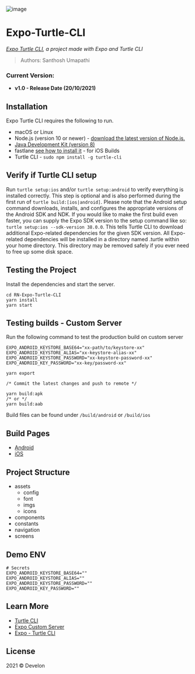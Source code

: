 ![image](https://i.ibb.co/8N1zSRC/ezgif-com-gif-maker.gif)

# Expo-Turtle-CLI

_[Expo Turtle CLI](https://develon.github.io/RN-Expo-Turtle-CLI/), a project made with Expo and Turtle CLI_

> Authors: Santhosh Umapathi

### Current Version:

- **v1.0 - Release Date (20/10/2021)**

## Installation

Expo Turtle CLI requires the following to run.

- macOS or Linux
- Node.js (version 10 or newer) - [download the latest version of Node.js.](https://nodejs.org/en/)
- [Java Development Kit (version 8)](https://jdk.java.net/)
- fastlane [see how to install it](https://docs.fastlane.tools/getting-started/ios/setup/#installing-fastlane) - for iOS Builds
- Turtle CLI - `sudo npm install -g turtle-cli`

## Verify if Turtle CLI setup

Run `turtle setup:ios` and/or `turtle setup:android` to verify everything is installed correctly. This step is optional and is also performed during the first run of `turtle build:[ios|android]`. Please note that the Android setup command downloads, installs, and configures the appropriate versions of the Android SDK and NDK.
If you would like to make the first build even faster, you can supply the Expo SDK version to the setup command like so: `turtle setup:ios --sdk-version 38.0.0`. This tells Turtle CLI to download additional Expo-related dependencies for the given SDK version.
All Expo-related dependencies will be installed in a directory named .turtle within your home directory. This directory may be removed safely if you ever need to free up some disk space.

## Testing the Project

Install the dependencies and start the server.

```
cd RN-Expo-Turtle-CLI
yarn install
yarn start
```

## Testing builds - Custom Server

Run the following command to test the production build on custom server

```
EXPO_ANDROID_KEYSTORE_BASE64="xx-path/to/keystore-xx"
EXPO_ANDROID_KEYSTORE_ALIAS="xx-keystore-alias-xx"
EXPO_ANDROID_KEYSTORE_PASSWORD="xx-keystore-password-xx"
EXPO_ANDROID_KEY_PASSWORD="xx-key/password-xx"

yarn export

/* Commit the latest changes and push to remote */

yarn build:apk
/* or */
yarn build:aab
```

Build files can be found under `/build/android` or `/build/ios`

## Build Pages

- [Android](https://develon.github.io/RN-Expo-Turtle-CLI/dist/android-index.json)
- [iOS](https://develon.github.io/RN-Expo-Turtle-CLI/dist/ios-index.json)

## Project Structure

- assets
  - config
  - font
  - imgs
  - icons
- components
- constants
- navigation
- screens

## Demo ENV

```
# Secrets
EXPO_ANDROID_KEYSTORE_BASE64=""
EXPO_ANDROID_KEYSTORE_ALIAS=""
EXPO_ANDROID_KEYSTORE_PASSWORD=""
EXPO_ANDROID_KEY_PASSWORD=""
```

## Learn More

- [Turtle CLI](https://github.com/expo/turtle-cli-example)
- [Expo Custom Server](https://docs.expo.dev/distribution/hosting-your-app/)
- [Expo - Turtle CLI ](https://docs.expo.dev/distribution/turtle-cli/#install-turtle-cli)

## License

2021 © Develon
